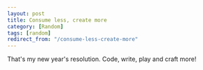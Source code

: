 ```yaml
---
layout: post
title: Consume less, create more
category: [Random]
tags: [random]
redirect_from: "/consume-less-create-more"
---
```


That's my new year's resolution. Code, write, play and craft more!
